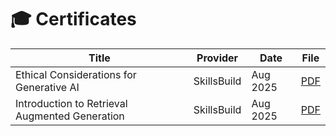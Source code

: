 # 🎓 Certificates

| Title | Provider | Date | File |
|-------|----------|------|------|
| Ethical Considerations for Generative AI | SkillsBuild | Aug 2025 | [PDF](./2025-08_Ethical-Considerations-for-Generative-AI_SkillsBuild.pdf) |
| Introduction to Retrieval Augmented Generation | SkillsBuild | Aug 2025 | [PDF](./2025-08_Introduction-to-Retrieval-Augmented-Generation_SkillsBuild.pdf) |
